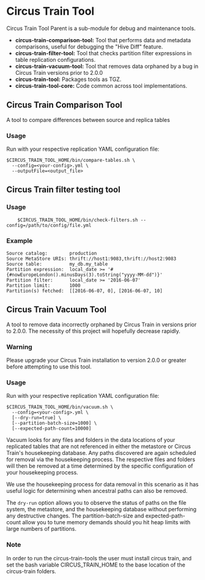 # Circus Train Tool

Circus Train Tool Parent is a sub-module for debug and maintenance tools.
* **circus-train-comparison-tool:** Tool that performs data and metadata comparisons, useful for debugging the "Hive Diff" feature.
* **circus-train-filter-tool:** Tool that checks partition filter expressions in table replication configurations.
* **circus-train-vacuum-tool:** Tool that removes data orphaned by a bug in Circus Train versions prior to 2.0.0
* **circus-train-tool:** Packages tools as TGZ.
* **circus-train-tool-core:** Code common across tool implementations.


## Circus Train Comparison Tool

A tool to compare differences between source and replica tables


### Usage

Run with your respective replication YAML configuration file:

    $CIRCUS_TRAIN_TOOL_HOME/bin/compare-tables.sh \
      --config=<your-config>.yml \
      --outputFile=<output_file>
      
      
## Circus Train filter testing tool

### Usage
        $CIRCUS_TRAIN_TOOL_HOME/bin/check-filters.sh --config=/path/to/config/file.yml
        
### Example

	Source catalog:        production
	Source MetaStore URIs: thrift://host1:9083,thrift://host2:9083
	Source table:          my_db.my_table
	Partition expression:  local_date >= '#{#nowEuropeLondon().minusDays(3).toString("yyyy-MM-dd")}'
	Partition filter:      local_date >= '2016-06-07'
	Partition limit:       1000
	Partition(s) fetched:  [[2016-06-07, 0], [2016-06-07, 10]
	
	
## Circus Train Vacuum Tool

A tool to remove data incorrectly orphaned by Circus Train in versions prior to 2.0.0. The necessity of this project will hopefully decrease rapidly.

### Warning
Please upgrade your Circus Train installation to version 2.0.0 or greater before attempting to use this tool.

### Usage

Run with your respective replication YAML configuration file:

    $CIRCUS_TRAIN_TOOL_HOME/bin/vacuum.sh \
      --config=<your-config>.yml \
      [--dry-run=true] \
      [--partition-batch-size=1000] \
      [--expected-path-count=10000]

Vacuum looks for any files and folders in the data locations of your replicated tables that are not referenced in either the metastore or Circus Train's housekeeping database. Any paths discovered are again scheduled for removal via the housekeeping process. The respective files and folders will then be removed at a time determined by the specific configuration of your housekeeping process.

We use the housekeeping process for data removal in this scenario as it has useful logic for determining when ancestral paths can also be removed.

The `dry-run` option allows you to observe the status of paths on the file system, the metastore, and the housekeeping database without performing any destructive changes. The partition-batch-size and expected-path-count allow you to tune memory demands should you hit heap limits with large numbers of partitions.

### Note
In order to run the circus-train-tools the user must install circus train, and set the bash variable CIRCUS_TRAIN_HOME to the base location of the circus-train folders.